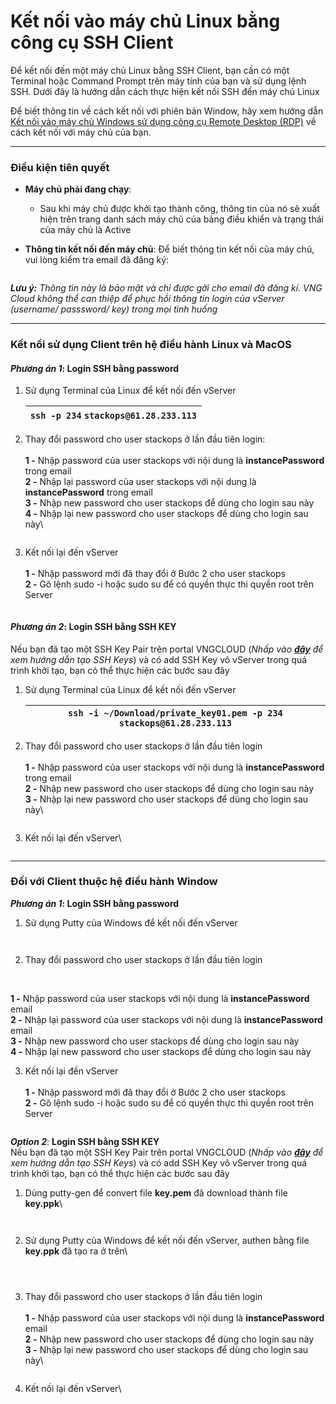 # Kết nối vào máy chủ Linux bằng công cụ SSH Client

Để kết nối đến một máy chủ Linux bằng SSH Client, bạn cần có một Terminal hoặc Command Prompt trên máy tính của bạn và sử dụng lệnh SSH. Dưới đây là hướng dẫn cách thực hiện kết nối SSH đến máy chủ Linux

Để biết thông tin về cách kết nối với phiên bản Window, hãy xem hướng dẫn [Kết nối vào máy chủ Windows sử dụng công cụ Remote Desktop (RDP)](ket-noi-vao-may-chu-windows-su-dung-cong-cu-remote-desktop-rdp.md) về cách kết nối với máy chủ của bạn.

***

### **Điều kiện tiên quyết** <a href="#ketnoivaomaychulinuxbangcongcusshclient-dieukientienquyet" id="ketnoivaomaychulinuxbangcongcusshclient-dieukientienquyet"></a>

* **Máy chủ phải đang chạy**:
  * Sau khi máy chủ được khởi tạo thành công, thông tin của nó sẽ xuất hiện trên trang danh sách máy chủ của bảng điều khiển và trạng thái của máy chủ là Active
*   **Thông tin kết nối đến máy chủ**: Để biết thông tin kết nối của máy chủ, vui lòng kiểm tra email đã đăng ký:

    <figure><img src="../../../../.gitbook/assets/image (12) (1) (1) (1) (1) (1) (1) (1) (1) (1) (1) (1) (1) (1) (1) (1).png" alt=""><figcaption></figcaption></figure>

_**Lưu ý:** Thông tin này là bảo mật và chỉ được gởi cho email đã đăng kí. VNG Cloud không thể can thiệp để phục hồi thông tin login của vServer (username/ passsword/ key) trong mọi tình huống_

***

### **Kết nối sử dụng Client trên hệ điều hành Linux và MacOS** <a href="#ketnoivaomaychulinuxbangcongcusshclient-ketnoisudungclienttrenhedieuhanhlinuxvamacos" id="ketnoivaomaychulinuxbangcongcusshclient-ketnoisudungclienttrenhedieuhanhlinuxvamacos"></a>

#### _**Phương án 1**_: **Login SSH bằng password** <a href="#ketnoivaomaychulinuxbangcongcusshclient-phuongan1-loginsshbangpassword" id="ketnoivaomaychulinuxbangcongcusshclient-phuongan1-loginsshbangpassword"></a>

1.  Sử dụng Terminal của Linux để kết nối đến vServer

    | `ssh -p 234` `stackops@61.28.233.113` |
    | ------------------------------------- |
2.  Thay đổi password cho user stackops ở lần đầu tiên login:\
    \
    **1 -** Nhập password của user stackops với nội dung là **instancePassword** trong email\
    **2 -** Nhập lại password của user stackops với nội dung là **instancePassword** trong email\
    **3 -** Nhập new password cho user stackops để dùng cho login sau này\
    **4 -** Nhập lại new password cho user stackops để dùng cho login sau này\


    <figure><img src="../../../../.gitbook/assets/image (1) (1) (1) (1) (1) (1) (1) (1) (1) (1) (1) (1) (1) (1) (1) (1) (1) (1) (1) (1) (1) (1) (1) (1) (1) (1) (1) (1) (1) (1) (1) (1) (1) (1) (1) (1) (1) (1) (1) (1) (1) (1) (1) (1) (1) (1) (1) (1) (1).png" alt=""><figcaption></figcaption></figure>
3.  Kết nối lại đến vServer\
    \
    **1 -** Nhập password mới đã thay đổi ở Bước 2 cho user stackops\
    **2 -** Gõ lệnh sudo -i hoặc sudo su để có quyền thực thi quyền root trên Server

    <figure><img src="../../../../.gitbook/assets/image (2) (1) (1) (1) (1) (1) (1) (1) (1) (1) (1) (1) (1) (1) (1) (1) (1) (1) (1) (1) (1) (1) (1) (1) (1) (1) (1) (1) (1) (1) (1) (1) (1) (1) (1) (1) (1).png" alt=""><figcaption></figcaption></figure>

#### _**Phương án 2**_: **Login SSH bằng SSH KEY** <a href="#ketnoivaomaychulinuxbangcongcusshclient-phuongan2-loginsshbangsshkey" id="ketnoivaomaychulinuxbangcongcusshclient-phuongan2-loginsshbangsshkey"></a>

Nếu bạn đã tạo một SSH Key Pair trên portal VNGCLOUD (_Nhấp vào_ [_**đây**_](https://docs.vngcloud.vn/display/ONVINA/SSH+Keys+HCM+03) _để xem hướng dẫn tạo SSH Keys_) và có add SSH Key vô vServer trong quá trình khởi tạo, bạn có thể thực hiện các bước sau đây

1.  Sử dụng Terminal của Linux để kết nối đến vServer

    | `ssh -i ~/Download/private_key01.pem -p 234` `stackops@61.28.233.113` |
    | --------------------------------------------------------------------- |
2.  Thay đổi password cho user stackops ở lần đầu tiên login\
    \
    **1 -** Nhập password của user stackops với nội dung là **instancePassword** trong email\
    **2 -** Nhập new password cho user stackops để dùng cho login sau này\
    **3 -** Nhập lại new password cho user stackops để dùng cho login sau này\


    <figure><img src="../../../../.gitbook/assets/image (3) (1) (1) (1) (1) (1) (1) (1) (1) (1) (1) (1) (1) (1) (1) (1) (1) (1) (1) (1) (1) (1) (1) (1) (1) (1) (1) (1) (1) (1) (1) (1) (1) (1) (1) (1).png" alt=""><figcaption></figcaption></figure>
3.  Kết nối lại đến vServer\


    <figure><img src="../../../../.gitbook/assets/image (4) (1) (1) (1) (1) (1) (1) (1) (1) (1) (1) (1) (1) (1) (1) (1) (1) (1) (1) (1) (1) (1) (1) (1) (1) (1) (1) (1) (1) (1) (1) (1) (1) (1) (1) (1).png" alt=""><figcaption></figcaption></figure>

***

### **Đối với Client thuộc hệ điều hành Window** <a href="#ketnoivaomaychulinuxbangcongcusshclient-doivoiclientthuochedieuhanhwindow" id="ketnoivaomaychulinuxbangcongcusshclient-doivoiclientthuochedieuhanhwindow"></a>

_**Phương án 1**_**: Login SSH bằng password**

1.  Sử dụng Putty của Windows để kết nối đến vServer

    <figure><img src="../../../../.gitbook/assets/image (5) (1) (1) (1) (1) (1) (1) (1) (1) (1) (1) (1) (1) (1) (1) (1) (1) (1) (1) (1) (1) (1) (1) (1) (1) (1) (1) (1) (1).png" alt=""><figcaption></figcaption></figure>

    <figure><img src="../../../../.gitbook/assets/image (6) (1) (1) (1) (1) (1) (1) (1) (1) (1) (1) (1) (1) (1) (1) (1) (1) (1) (1) (1) (1) (1) (1) (1).png" alt=""><figcaption></figcaption></figure>
2. Thay đổi password cho user stackops ở lần đầu tiên login

<figure><img src="../../../../.gitbook/assets/image (8) (1) (1) (1) (1) (1) (1) (1) (1) (1) (1) (1) (1) (1) (1) (1) (1) (1) (1) (1).png" alt=""><figcaption></figcaption></figure>

\
**1 -** Nhập password của user stackops với nội dung là **instancePassword** email\
**2 -** Nhập lại password của user stackops với nội dung là **instancePassword** email\
**3 -** Nhập new password cho user stackops để dùng cho login sau này\
**4 -** Nhập lại new password cho user stackops để dùng cho login sau này

3. Kết nối lại đến vServer\
   \
   **1 -** Nhập password mới đã thay đổi ở Bước 2 cho user stackops\
   **2 -** Gõ lệnh sudo -i hoặc sudo su để có quyền thực thi quyền root trên Server

<figure><img src="../../../../.gitbook/assets/image (9) (1) (1) (1) (1) (1) (1) (1) (1) (1) (1) (1) (1) (1) (1) (1) (1) (1).png" alt=""><figcaption></figcaption></figure>

_**Option 2**_: **Login SSH bằng SSH KEY**\
Nếu bạn đã tạo một SSH Key Pair trên portal VNGCLOUD (_Nhấp vào_ [_**đây**_](../../security/ssh-key-bo-khoa.md) _để xem hướng dẫn tạo SSH Keys_) và có add SSH Key vô vServer trong quá trình khởi tạo, bạn có thể thực hiện các bước sau đây

1.  Dùng putty-gen để convert file **key.pem** đã download thành file **key.ppk**\


    <figure><img src="../../../../.gitbook/assets/image (10) (1) (1) (1) (1) (1) (1) (1) (1) (1) (1) (1) (1) (1) (1) (1) (1) (1).png" alt=""><figcaption></figcaption></figure>

    <figure><img src="../../../../.gitbook/assets/image (11) (1) (1) (1) (1) (1) (1) (1) (1) (1) (1) (1) (1) (1) (1) (1) (1) (1).png" alt=""><figcaption></figcaption></figure>
2.  Sử dụng Putty của Windows để kết nối đến vServer, authen bằng file **key.ppk** đã tạo ra ở trên\


    <figure><img src="../../../../.gitbook/assets/image (12) (1) (1) (1) (1) (1) (1) (1) (1) (1) (1) (1) (1) (1) (1) (1) (1).png" alt=""><figcaption></figcaption></figure>

    <figure><img src="../../../../.gitbook/assets/image (13) (1) (1) (1) (1) (1) (1) (1) (1) (1) (1) (1) (1).png" alt=""><figcaption></figcaption></figure>

    <figure><img src="../../../../.gitbook/assets/image (14) (1) (1) (1) (1) (1) (1) (1) (1) (1).png" alt=""><figcaption></figcaption></figure>
3.  Thay đổi password cho user stackops ở lần đầu tiên login\
    \
    **1 -** Nhập password của user stackops với nội dung là **instancePassword** email\
    **2 -** Nhập new password cho user stackops để dùng cho login sau này\
    **3 -** Nhập lại new password cho user stackops để dùng cho login sau này\


    <figure><img src="../../../../.gitbook/assets/image (15) (1) (1) (1) (1) (1) (1) (1) (1) (1).png" alt=""><figcaption></figcaption></figure>
4.  Kết nối lại đến vServer\


    <figure><img src="../../../../.gitbook/assets/image (16) (1) (1) (1) (1) (1) (1) (1) (1) (1).png" alt=""><figcaption></figcaption></figure>

